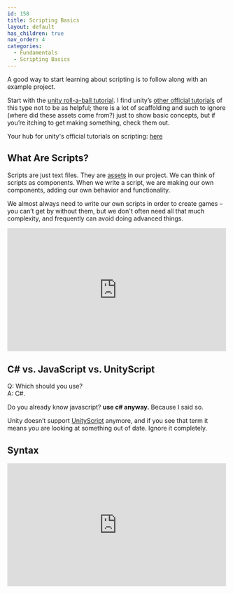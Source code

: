 ```yaml
---
id: 158
title: Scripting Basics
layout: default
has_children: true
nav_order: 4
categories:
  - Fundamentals
  - Scripting Basics
---
```

A good way to start learning about scripting is to follow along with an example project. 

Start with the [unity roll-a-ball tutorial](https://unity3d.com/learn/tutorials/s/roll-ball-tutorial). I find unity&#8217;s [other official tutorials](https://unity3d.com/learn/tutorials) of this type not to be as helpful; there is a lot of scaffolding and such to ignore (where did these assets come from?) just to show basic concepts, but if you&#8217;re itching to get making something, check them out.

Your hub for unity's official tutorials on scripting: [here](https://unity3d.com/learn/tutorials/s/scripting)

## What Are Scripts?

Scripts are just text files. They are [assets](../fundamentals/what-are-assets.md) in our project. We can think of scripts as components. When we write a script, we are making our own components, adding our own behavior and functionality.

We almost always need to write our own scripts in order to create games &#8211; you can&#8217;t get by without them, but we don't often need all that much complexity, and frequently can avoid doing advanced things.

<iframe width="500" height="281" src="https://www.youtube.com/embed/YvA1O7MYs_w" frameborder="0" allow="accelerometer; autoplay; encrypted-media; gyroscope; picture-in-picture" allowfullscreen></iframe>

## C# vs. JavaScript vs. UnityScript

Q: Which should you use?  
A: C#.

Do you already know javascript? **use c# anyway.** Because I said so.

Unity doesn&#8217;t support [UnityScript](https://blogs.unity3d.com/2017/08/11/unityscripts-long-ride-off-into-the-sunset/) anymore, and if you see that term it means you are looking at something out of date. Ignore it completely.

## Syntax

<iframe width="500" height="281" src="https://www.youtube.com/embed/xtvPpR0YdQs" frameborder="0" allow="accelerometer; autoplay; encrypted-media; gyroscope; picture-in-picture" allowfullscreen></iframe>